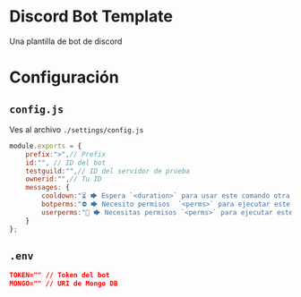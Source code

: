 # Discord Bot Template
Una plantilla de bot de discord 

# Configuración 
## `config.js`
Ves al archivo `./settings/config.js`
```js
module.exports = {
    prefix:">",// Prefix
    id:"", // ID del bot
    testguild:"",// ID del servidor de prueba
    ownerid:"",// Tu ID
    messages: {
        cooldown:"⏳ 🡆 Espera `<duration>` para usar este comando otra vez",
        botperms:"⛔ 🡆 Necesito permisos  `<perms>` para ejecutar este comando",
        userperms:"🚷 🡆 Necesitas permisos `<perms>` para ejecutar este comando"   
    }
};
```
## `.env`
```json
TOKEN="" // Token del bot
MONGO="" // URI de Mongo DB
```